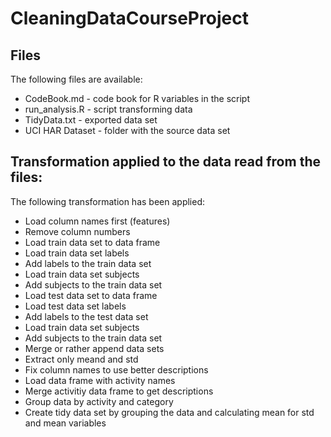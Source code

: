 # CleaningDataCourseProject
## Files
The following files are available:
* CodeBook.md - code book for R variables in the script
* run_analysis.R - script transforming data
* TidyData.txt - exported data set
* UCI HAR Dataset - folder with the source data set

## Transformation applied to the data read from the files:
The following transformation has been applied:
* Load column names first (features)
* Remove column numbers
* Load train data set to data frame
* Load train data set labels
* Add labels to the train data set
* Load train data set subjects
* Add subjects to the train data set
* Load test data set to data frame
* Load test data set labels
* Add labels to the test data set
* Load train data set subjects
* Add subjects to the train data set
* Merge or rather append data sets
* Extract only meand and std
* Fix column names to use better descriptions
* Load data frame with activity names
* Merge activitiy data frame to get descriptions
* Group data by activity and category
* Create tidy data set by grouping the data and calculating mean for std and mean variables

